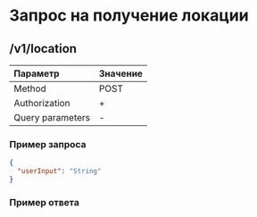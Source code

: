 # Запрос на получение локации
## /v1/location
| Параметр  | Значение  | 
|:----------|:----------|
| Method    | POST      |
| Authorization    | +  |
|Query parameters|- 	 |

### Пример запроса
``` json
{
  "userInput": "String"
}
```

### Пример ответа
``` json

```